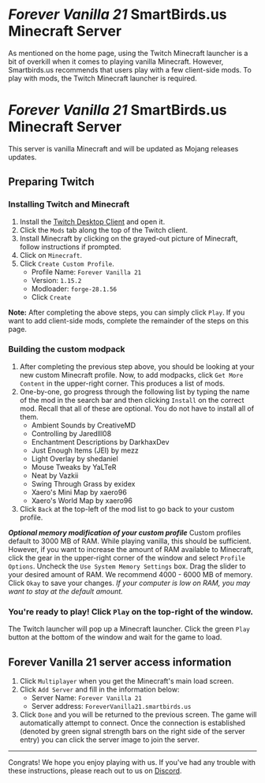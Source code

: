 # *Forever Vanilla 21* SmartBirds.us Minecraft Server

As mentioned on the home page, using the Twitch Minecraft launcher is a bit of overkill when it comes to playing vanilla Minecraft. However, Smartbirds.us recommends that users play with a few client-side mods. To play with mods, the Twitch Minecraft launcher is required.

# *Forever Vanilla 21* SmartBirds.us Minecraft Server

This server is vanilla Minecraft and will be updated as Mojang releases updates.

## Preparing Twitch

### Installing Twitch and Minecraft
1. Install the [Twitch Desktop Client](https://www.twitch.tv/download) and open it.
2. Click the `Mods` tab along the top of the Twitch client.
3. Install Minecraft by clicking on the grayed-out picture of Minecraft, follow instructions if prompted.
4. Click on `Minecraft`.
5. Click `Create Custom Profile`.
    - Profile Name: `Forever Vanilla 21`
    - Version: `1.15.2`
    - Modloader: `forge-28.1.56`
    - Click `Create`

**Note:** After completing the above steps, you can simply click `Play`. If you want to add client-side mods, complete the remainder of the steps on this page.

### Building the custom modpack
1. After completing the previous step above, you should be looking at your new custom Minecraft profile. Now, to add modpacks, click `Get More Content` in the upper-right corner. This produces a list of mods.
2. One-by-one, go progress through the following list by typing the name of the mod in the search bar and then clicking `Install` on the correct mod. Recall that all of these are optional. You do not have to install all of them.
    - Ambient Sounds by CreativeMD
    - Controlling by Jaredlll08
    - Enchantment Descriptions by DarkhaxDev
    - Just Enough Items (JEI) by mezz
    - Light Overlay by shedaniel
    - Mouse Tweaks by YaLTeR
    - Neat by Vazkii
    - Swing Through Grass by exidex
    - Xaero's Mini Map by xaero96
    - Xaero's World Map by xaero96
3. Click `Back` at the top-left of the mod list to go back to your custom profile.

***Optional memory modification of your custom profile***
Custom profiles default to 3000 MB of RAM. While playing vanilla, this should be sufficient. However, if you want to increase the amount of RAM available to Minecraft, click the gear in the upper-right corner of the window and select `Profile Options`. Uncheck the `Use System Memory Settings` box. Drag the slider to your desired amount of RAM. We recommend 4000 - 6000 MB of memory. Click `Okay` to save your changes. *If your computer is low on RAM, you may want to stay at the default amount.*

### You're ready to play! Click `Play` on the top-right of the window.
The Twitch launcher will pop up a Minecraft launcher. Click the green `Play` button at the bottom of the window and wait for the game to load.

## Forever Vanilla 21 server access information
1. Click `Multiplayer` when you get the Minecraft's main load screen.
2. Click `Add Server` and fill in the information below:
    - Server Name: `Forever Vanilla 21`
    - Server address: `ForeverVanilla21.smartbirds.us`
3. Click `Done` and you will be returned to the previous screen. The game will automatically attempt to connect. Once the connection is established (denoted by green signal strength bars on the right side of the server entry) you can click the server image to join the server.

---

Congrats! We hope you enjoy playing with us. If you've had any trouble with these instructions, please reach out to us on [Discord](community-guidelines.md).
